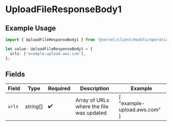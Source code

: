 # UploadFileResponseBody1

## Example Usage

```typescript
import { UploadFileResponseBody1 } from '@vercel/client/models/operations';

let value: UploadFileResponseBody1 = {
  urls: ['example-upload.aws.com'],
};
```

## Fields

| Field  | Type       | Required           | Description                              | Example                              |
| ------ | ---------- | ------------------ | ---------------------------------------- | ------------------------------------ |
| `urls` | _string_[] | :heavy_check_mark: | Array of URLs where the file was updated | [<br/>"example-upload.aws.com"<br/>] |
